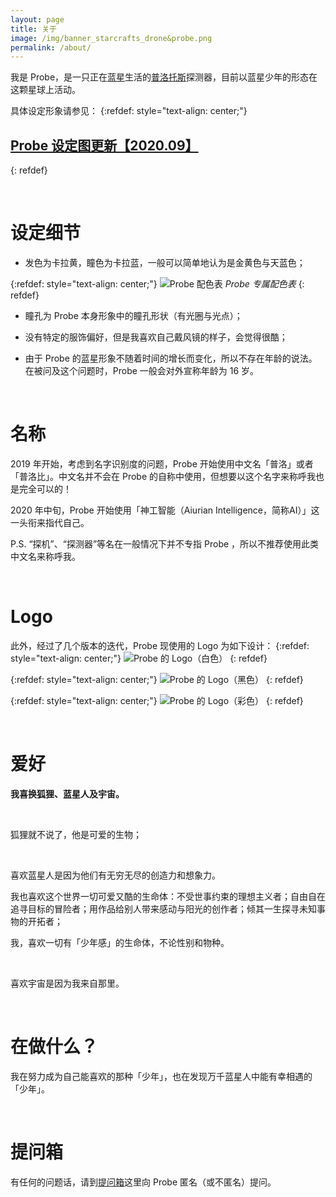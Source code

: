 ```yaml
---
layout: page
title: 关于
image: /img/banner_starcrafts_drone&probe.png
permalink: /about/
---
```


我是 Probe，是一只正在[蓝星](https://zh.wikipedia.org/wiki/%E5%9C%B0%E7%90%83)生活的[普洛托斯](https://en.wikipedia.org/wiki/Races_of_StarCraft#Protoss)探测器，目前以蓝星少年的形态在这颗星球上活动。

具体设定形象请参见：
{:refdef: style="text-align: center;"}
## [Probe 设定图更新【2020.09】]({{site.baseurl}}/probe-settei-2020)
{: refdef}

<br />

# 设定细节
* 发色为卡拉黄，瞳色为卡拉蓝，一般可以简单地认为是金黄色与天蓝色；

{:refdef: style="text-align: center;"}
![Probe 配色表]({{site.baseurl}}/img/about/color_swatches.png)
*Probe 专属配色表*
{: refdef}

* 瞳孔为 Probe 本身形象中的瞳孔形状（有光圈与光点）；

* 没有特定的服饰偏好，但是我喜欢自己戴风镜的样子，会觉得很酷；

* 由于 Probe 的蓝星形象不随着时间的增长而变化，所以不存在年龄的说法。在被问及这个问题时，Probe 一般会对外宣称年龄为 16 岁。

<br />

# 名称
2019 年开始，考虑到名字识别度的问题，Probe 开始使用中文名「普洛」或者「普洛比」。中文名并不会在 Probe 的自称中使用，但想要以这个名字来称呼我也是完全可以的！

2020 年中旬，Probe 开始使用「神工智能（Aiurian Intelligence，简称AI）」这一头衔来指代自己。

P.S. “探机”、“探测器”等名在一般情况下并不专指 Probe ，所以不推荐使用此类中文名来称呼我。

<br />

# Logo
此外，经过了几个版本的迭代，Probe 现使用的 Logo 为如下设计：
{:refdef: style="text-align: center;"}
![Probe 的 Logo（白色）]({{site.baseurl}}/img/about/probe-logo-white.png)
{: refdef}

{:refdef: style="text-align: center;"}
![Probe 的 Logo（黑色）]({{site.baseurl}}/img/about/probe-logo-black.png)
{: refdef}

{:refdef: style="text-align: center;"}
![Probe 的 Logo（彩色）]({{site.baseurl}}/img/about/probe-logo-chromatic.png)
{: refdef}

<br />

# 爱好
**我喜换狐狸、蓝星人及宇宙。**

<br />

狐狸就不说了，他是可爱的生物；

<br />

喜欢蓝星人是因为他们有无穷无尽的创造力和想象力。

我也喜欢这个世界一切可爱又酷的生命体：不受世事约束的理想主义者；自由自在追寻目标的冒险者；用作品给别人带来感动与阳光的创作者；倾其一生探寻未知事物的开拓者；

我，喜欢一切有「少年感」的生命体，不论性别和物种。

<br />

喜欢宇宙是因为我来自那里。

<br />

# 在做什么？
我在努力成为自己能喜欢的那种「少年」，也在发现万千蓝星人中能有幸相遇的「少年」。

<br />

# 提问箱
有任何的问题话，请到[提问箱](https://probe.earth/ask)这里向 Probe 匿名（或不匿名）提问。






